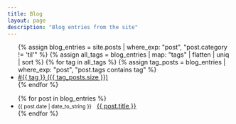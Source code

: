 ```yaml
---
title: Blog
layout: page
description: "Blog entries from the site"
---
```


<ul id="tags">
  {% assign blog_entries = site.posts | where_exp: "post", "post.category != 'til'" %}
    {% assign all_tags = blog_entries | map: "tags" | flatten | uniq | sort %}
    {% for tag in all_tags %}
      {% assign tag_posts = blog_entries | where_exp: "post", "post.tags contains tag" %}
      <li>
        <a href="/tag/{{ tag | slugify }}.html">
          #{{ tag }} ({{ tag_posts.size }})
        </a>
      </li>
    {% endfor %}
</ul>

<ul id="post-list">
  {% for post in blog_entries %}
    <li>
      <small>{{ post.date | date_to_string }}</small> &nbsp;
      <a href="{{ post.url }}">{{ post.title }}</a>
    </li>
  {% endfor %}
</ul>

